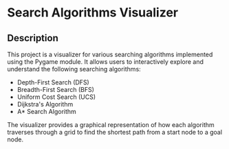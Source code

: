 # Search Algorithms Visualizer

## Description
This project is a visualizer for various searching algorithms implemented using the Pygame module. It allows users to interactively explore and understand the following searching algorithms:

- Depth-First Search (DFS)
- Breadth-First Search (BFS)
- Uniform Cost Search (UCS)
- Dijkstra's Algorithm
- A* Search Algorithm

The visualizer provides a graphical representation of how each algorithm traverses through a grid to find the shortest path from a start node to a goal node.
